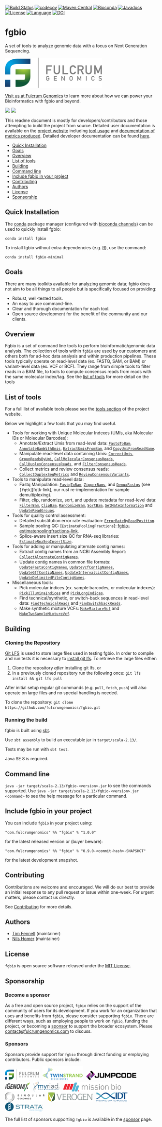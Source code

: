[![Build Status](https://github.com/fulcrumgenomics/fgbio/actions/workflows/unittests.yaml/badge.svg?branch=main)](https://github.com/fulcrumgenomics/fgbio/actions/workflows/unittests.yaml)
[![codecov](https://codecov.io/gh/fulcrumgenomics/fgbio/branch/main/graph/badge.svg)](https://codecov.io/gh/fulcrumgenomics/fgbio)
[![Maven Central](https://maven-badges.herokuapp.com/maven-central/com.fulcrumgenomics/fgbio_2.13/badge.svg)](https://maven-badges.herokuapp.com/maven-central/com.fulcrumgenomics/fgbio_2.13)
[![Bioconda](https://img.shields.io/conda/dn/bioconda/fgbio.svg?label=Bioconda)](http://bioconda.github.io/recipes/fgbio/README.html)
[![Javadocs](http://javadoc.io/badge/com.fulcrumgenomics/fgbio_2.13.svg)](http://javadoc.io/doc/com.fulcrumgenomics/fgbio_2.13)
[![License](http://img.shields.io/badge/license-MIT-blue.svg)](https://github.com/fulcrumgenomics/fgbio/blob/main/LICENSE)
[![Language](http://img.shields.io/badge/language-scala-brightgreen.svg)](http://www.scala-lang.org/)
[![DOI](https://zenodo.org/badge/53011104.svg)](https://zenodo.org/doi/10.5281/zenodo.10456900)

fgbio
====

A set of tools to analyze genomic data with a focus on Next Generation Sequencing.

<p>
<a href="https://fulcrumgenomics.com"><img src=".github/logos/fulcrumgenomics.svg" alt="Fulcrum Genomics" height="100"/></a>
</p>


[Visit us at Fulcrum Genomics](https://www.fulcrumgenomics.com) to learn more about how we can power your Bioinformatics with fgbio and beyond.

<a href="mailto:contact@fulcrumgenomics.com?subject=[GitHub inquiry]"><img src="https://img.shields.io/badge/Email_us-brightgreen.svg?&style=for-the-badge&logo=gmail&logoColor=white"/></a>
<a href="https://www.fulcrumgenomics.com"><img src="https://img.shields.io/badge/Visit_Us-blue.svg?&style=for-the-badge&logo=wordpress&logoColor=white"/></a>





This readme document is mostly for developers/contributors and those attempting to build the project from source.
Detailed user documentation is available on the [project website](http://fulcrumgenomics.github.io/fgbio/) including [tool usage](http://fulcrumgenomics.github.io/fgbio/tools/latest) and [documentation of metrics produced](http://fulcrumgenomics.github.io/fgbio/metrics/latest).  Detailed developer documentation can be found [here](http://javadoc.io/doc/com.fulcrumgenomics/fgbio_2.13).

<!---toc start-->
  * [Quick Installation](#quick-installation)
  * [Goals](#goals)
  * [Overview](#overview)
  * [List of tools](#list-of-tools)
  * [Building](#building)
  * [Command line](#command-line)
  * [Include fgbio in your project](#include-fgbio-in-your-project)
  * [Contributing](#contributing)
  * [Authors](#authors)
  * [License](#license)
  * [Sponsorship](#sponsorship)

<!---toc end-->

## Quick Installation

The [conda](https://conda.io/) package manager (configured with [bioconda channels](https://bioconda.github.io/)) can be used to quickly install fgbio:

```
conda install fgbio
```

To install fgbio without extra dependencies (e.g. [R](https://www.r-project.org/)), use the command:

```
conda install fgbio-minimal
```

## Goals

There are many toolkits available for analyzing genomic data; fgbio does not aim to be all things to all people but is specifically focused on providing:

* Robust, well-tested tools.
* An easy to use command-line.
* Clear and thorough documentation for each tool.
* Open source development for the benefit of the community and our clients.

## Overview

Fgbio is a set of command line tools to perform bioinformatic/genomic data analysis. 
The collection of tools within `fgbio` are used by our customers and others both for ad-hoc data analysis and within production pipelines.
These tools typically operate on read-level data (ex. FASTQ, SAM, or BAM) or variant-level data (ex. VCF or BCF).
They range from simple tools to filter reads in a BAM file, to tools to compute consensus reads from reads with the same molecular index/tag.
See the [list of tools](#list-of-tools) for more detail on the tools

## List of tools

For a full list of available tools please see the [tools section](http://fulcrumgenomics.github.io/fgbio/tools/latest) of the project website.

Below we highlight a few tools that you may find useful.

-   Tools for working with Unique Molecular Indexes (UMIs, aka Molecular IDs or Molecular Barcodes):
    -   Annotate/Extract Umis from read-level data: [`FastqToBam`][fgbio-fastqtobam-link], [`AnnotateBamWithUmis`][fgbio-annotatebamwithumis-link], [`ExtractUmisFromBam`][fgbio-extractumisfrombam-link], and [`CopyUmiFromReadName`][fgbio-copyumifromreadname-link].
    -   Manipulate read-level data containing Umis: [`CorrectUmis`][fgbio-correctumis-link], [`GroupReadsByUmi`][fgbio-groupreadsbyumi-link], [`CallMolecularConsensusReads`][fgbio-callmolecularconsensusreads-link], [`CallDuplexConsensusReads`][fgbio-callduplexconsensusreads-link], and [`FilterConsensusReads`][fgbio-filterconsensusreads-link].
    -   Collect metrics and review consensus reads: [`CollectDuplexSeqMetrics`][fgbio-collectduplexseqmetrics-link] and [`ReviewConsensusVariants`][fgbio-reviewconsensusvariants-link].
-   Tools to manipulate read-level data:
    -   Fastq Manipulation: [`FastqToBam`][fgbio-fastqtobam-link], [`ZipperBams`][fgbio-zipperbams-link], and [`DemuxFastqs`][fgbio-demuxfastqs-link] (see `[fqtk`][fqtk-link], our rust re-implementation for sample demultiplexing).
    -   Filter, clip, randomize, sort, and update metadata for read-level data: [`FilterBam`][fgbio-filterbam-link], [`ClipBam`][fgbio-clipbam-link], [`RandomizeBam`][fgbio-randomizebam-link], [`SortBam`][fgbio-sortbam-link], [`SetMateInformation`][fgbio-setmateinformation-link] and [`UpdateReadGroups`][fgbio-updatereadgroups-link].
-   Tools for quality control assessment:
    -   Detailed substitution error rate evaluation: [`ErrorRateByReadPosition`][fgbio-errorratebyreadposition-link].
    -   Sample pooling QC: [`EstimatePoolingFractions`]: [fgbio-estimatepoolingfractions-link].
    -   Splice-aware insert size QC for RNA-seq libraries: [`EstimateRnaSeqInsertSize`][fgbio-estimaternaseqinsertsize-link].
-   Tools for adding or manipulating alternate contig names:
    -   Extract contig names from an NCBI Assembly Report: [`CollectAlternateContigNames`][fgbio-collectalternatecontignames-link].
    -   Update contig names in common file formats: [`UpdateFastaContigNames`][fgbio-updatefastacontignames-link], [`UpdateVcfContigNames`][fgbio-updatevcfcontignames-link], [`UpdateGffContigNames`][fgbio-updategffcontignames-link], [`UpdateIntervalListContigNames`][fgbio-updateintervallistcontignames-link], [`UpdateDelimitedFileContigNames`][fgbio-updatedelimitedfilecontignames-link].
-   Miscellaneous tools:
    -   Pick molecular indices (ex. sample barcodes, or molecular indexes): [`PickIlluminaIndices`][fgbio-pickilluminaindices-link] and [`PickLongIndices`][fgbio-picklongindices-link].
    -   Find technical/synthetic, or switch-back sequences in read-level data: [`FindTechnicalReads`][fgbio-findtechnicalreads-link] and [`FindSwitchbackReads`][fgbio-findswitchbackreads-link].
    -   Make synthetic mixture VCFs: [`MakeMixtureVcf`][fgbio-makemixturevcf-link] and [`MakeTwoSampleMixtureVcf`][fgbio-maketwosamplemixturevcf-link].

[fgbio-fastqtobam-link]: https://fulcrumgenomics.github.io/fgbio/tools/latest/FastqToBam.html
[fgbio-annotatebamwithumis-link]: https://fulcrumgenomics.github.io/fgbio/tools/latest/AnnotateBamWithUmis.html
[fgbio-extractumisfrombam-link]: https://fulcrumgenomics.github.io/fgbio/tools/latest/ExtractUmisFromBam.html
[fgbio-copyumifromreadname-link]: https://fulcrumgenomics.github.io/fgbio/tools/latest/CopyUmiFromReadName.html
[fgbio-correctumis-link]: https://fulcrumgenomics.github.io/fgbio/tools/latest/CorrectUmis.html
[fgbio-groupreadsbyumi-link]: https://fulcrumgenomics.github.io/fgbio/tools/latest/GroupReadsByUmi.html
[fgbio-callmolecularconsensusreads-link]: https://fulcrumgenomics.github.io/fgbio/tools/latest/CallMolecularConsensusReads.html
[fgbio-callduplexconsensusreads-link]: https://fulcrumgenomics.github.io/fgbio/tools/latest/CallDuplexConsensusReads.html
[fgbio-filterconsensusreads-link]: https://fulcrumgenomics.github.io/fgbio/tools/latest/FilterConsensusReads.html
[fgbio-collectduplexseqmetrics-link]: https://fulcrumgenomics.github.io/fgbio/tools/latest/CollectDuplexSeqMetrics.html
[fgbio-reviewconsensusvariants-link]: https://fulcrumgenomics.github.io/fgbio/tools/latest/ReviewConsensusVariants.html
[fgbio-fastqtobam-link]: https://fulcrumgenomics.github.io/fgbio/tools/latest/FastqToBam.html
[fgbio-zipperbams-link]: https://fulcrumgenomics.github.io/fgbio/tools/latest/ZipperBams.html
[fgbio-demuxfastqs-link]: https://fulcrumgenomics.github.io/fgbio/tools/latest/DemuxFastqs.html
[fgbio-filterbam-link]: https://fulcrumgenomics.github.io/fgbio/tools/latest/FilterBam.html
[fgbio-clipbam-link]: https://fulcrumgenomics.github.io/fgbio/tools/latest/ClipBam.html
[fgbio-randomizebam-link]: https://fulcrumgenomics.github.io/fgbio/tools/latest/RandomizeBam.html
[fgbio-setmateinformation-link]: https://fulcrumgenomics.github.io/fgbio/tools/latest/SetMateInformation.html
[fgbio-updatereadgroups-link]: https://fulcrumgenomics.github.io/fgbio/tools/latest/UpdateReadGroups.html
[fgbio-collectalternatecontignames-link]: https://fulcrumgenomics.github.io/fgbio/tools/latest/CollectAlternateContigNames.html
[fgbio-updatefastacontignames-link]: https://fulcrumgenomics.github.io/fgbio/tools/latest/UpdateFastaContigNames.html
[fgbio-updatevcfcontignames-link]: https://fulcrumgenomics.github.io/fgbio/tools/latest/UpdateVcfContigNames.html
[fgbio-updategffcontignames-link]: https://fulcrumgenomics.github.io/fgbio/tools/latest/UpdateGffContigNames.html
[fgbio-updateintervallistcontignames-link]: https://fulcrumgenomics.github.io/fgbio/tools/latest/UpdateIntervalListContigNames.html
[fgbio-updatedelimitedfilecontignames-link]: https://fulcrumgenomics.github.io/fgbio/tools/latest/UpdateDelimitedFileContigNames.html
[fgbio-errorratebyreadposition-link]: https://fulcrumgenomics.github.io/fgbio/tools/latest/ErrorRateByReadPosition.html
[fgbio-estimatepoolingfractions-link]: https://fulcrumgenomics.github.io/fgbio/tools/latest/EstimatePoolingFractions.html
[fgbio-estimaternaseqinsertsize-link]: https://fulcrumgenomics.github.io/fgbio/tools/latest/EstimateRnaSeqInsertSize.html
[fgbio-pickilluminaindices-link]: https://fulcrumgenomics.github.io/fgbio/tools/latest/PickIlluminaIndices.html
[fgbio-picklongindices-link]: https://fulcrumgenomics.github.io/fgbio/tools/latest/PickLongIndices.html
[fgbio-findtechnicalreads-link]: https://fulcrumgenomics.github.io/fgbio/tools/latest/FastqToBam.html
[fgbio-sortbam-link]: https://fulcrumgenomics.github.io/fgbio/tools/latest/SortBam.html
[fgbio-makemixturevcf-link]: https://fulcrumgenomics.github.io/fgbio/tools/latest/MakeMixtureVcf.html
[fgbio-maketwosamplemixturevcf-link]: https://fulcrumgenomics.github.io/fgbio/tools/latest/MakeTwoSampleMixtureVcf.html
[fgbio-findswitchbackreads-link]: https://fulcrumgenomics.github.io/fgbio/tools/latest/FindSwitchbackReads.html

## Building 
### Cloning the Repository

[Git LFS](https://git-lfs.github.com/) is used to store large files used in testing fgbio.  In order to compile and run tests it is necessary to [install git lfs](https://git-lfs.github.com/).  To retrieve the large files either:

1. Clone the repository _after_ installing git lfs, or
2. In a previously cloned repository run the following once: `git lfs install && git lfs pull`

After initial setup regular git commands (e.g. `pull`, `fetch`, `push`) will also operate on large files and no special handling is needed.

To clone the repository: `git clone https://github.com/fulcrumgenomics/fgbio.git`

### Running the build
fgbio is built using [sbt](http://www.scala-sbt.org/).

Use ```sbt assembly``` to build an executable jar in ```target/scala-2.13/```.

Tests may be run with ```sbt test```.

Java SE 8 is required.


## Command line

`java -jar target/scala-2.13/fgbio-<version>.jar` to see the commands supported.  Use `java -jar target/scala-2.13/fgbio-<version>.jar <command>` to see the help message for a particular command.

## Include fgbio in your project

You can include `fgbio` in your project using:

```
"com.fulcrumgenomics" %% "fgbio" % "1.0.0"
```

for the latest released version or (buyer beware):

```
"com.fulcrumgenomics" %% "fgbio" % "0.9.0-<commit-hash>-SNAPSHOT"
```

for the latest development snapshot.

## Contributing

Contributions are welcome and encouraged.
We will do our best to provide an initial response to any pull request or issue within one-week.
For urgent matters, please contact us directly.

See [Contributing](Contributing.md) for more details.

## Authors

* [Tim Fennell](https://github.com/tfenne) (maintainer)
* [Nils Homer](https://github.com/nh13) (maintainer)

## License

`fgbio` is open source software released under the [MIT License](https://github.com/fulcrumgenomics/fgbio/blob/main/LICENSE).

## Sponsorship

### Become a sponsor

As a free and open source project, `fgbio` relies on the support of the community of users for its development. If you work for an organization that uses and benefits from `fgbio`, please consider supporting `fgbio`. There are different ways, such as employing people to work on `fgbio`, funding the project, or becoming a [sponsor](https://github.com/sponsors/fulcrumgenomics) to support the broader ecosystem. Please [contact@fulcrumgenomics.com](https://www.fulcrumgenomics.com/contact/) to discuss.

### Sponsors

Sponsors provide support for `fgbio` through direct funding or employing contributors.
Public sponsors include:

<p>
<a href="https://fulcrumgenomics.com"><img src=".github/logos/fulcrumgenomics.svg" alt="Fulcrum Genomics" height="35"/></a>
&nbsp;
<a href="https://twinstrandbio.com/"><img src=".github/logos/twinstrandbio.svg" alt="TwinStrand Biosciences" height="45"/></a>
&nbsp;
<a href="https://www.jumpcodegenomics.com//"><img src=".github/logos/jumpcodegenomics.png" alt="Jumpcode Genomics" height="30"/></a>
&nbsp;
<a href="https://www.igenomx.com//"><img src=".github/logos/igenomx.png" alt="iGenomX" height="30"/></a>
&nbsp;
<a href="https://myriad.com"><img src=".github/logos/myriad.png" alt="Myriad Genetics" height="35"/></a>
&nbsp;
<a href="https://missionbio.com"><img src=".github/logos/missionbio.svg" alt="Mission Bio" height="30"/></a>
&nbsp;
<a href="https://singulargenomics.com"><img src=".github/logos/singulargenomics.svg" alt="Singular Genomics" height="30"/></a>
&nbsp;
<a href="https://verogen.com"><img src=".github/logos/verogen.jpg" alt="Verogen" height="30"/></a>
&nbsp;
<a href="https://idtdna.com"><img src=".github/logos/idtdna.png" alt="Integrated DNA Technologies" height="30"/></a>
&nbsp;
<a href="https://strataoncology.com"><img src=".github/logos/strataoncology.png" alt="Strata Oncology" height="30"/></a>
</p>

The full list of sponsors supporting `fgbio` is available in the [sponsor](https://github.com/sponsors/fulcrumgenomics) page.

